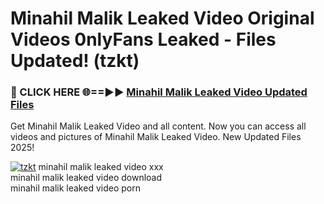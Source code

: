 # Minahil Malik Leaked Video Original Videos 0nlyFans Leaked - Files Updated! (tzkt)

<h3>🔴 CLICK HERE 🌐==►► <a href="https://tinyurl.com/ms9xzufz" rel="nofollow">Minahil Malik Leaked Video Updated Files</a></h3>

Get Minahil Malik Leaked Video and all content. Now you can access all videos and pictures of Minahil Malik Leaked Video. New Updated Files 2025!

[![tzkt](https://i.imgur.com/ppqm5kG.gif)](https://tinyurl.com/ms9xzufz)
minahil malik leaked video xxx<br>
minahil malik leaked video download<br>
minahil malik leaked video porn